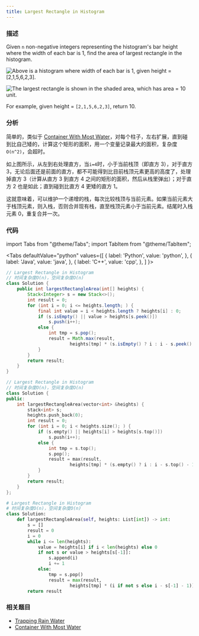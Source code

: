 ```yaml
---
title: Largest Rectangle in Histogram
---
```


### 描述

Given `n` non-negative integers representing the histogram's bar height where the width of each bar is 1, find the area of largest rectangle in the histogram.

![Above is a histogram where width of each bar is 1, given height = `[2,1,5,6,2,3]`.](/img/histogram.png)

![The largest rectangle is shown in the shaded area, which has area = 10 unit.](/img/histogram-area.png)

For example, given height = `[2,1,5,6,2,3]`, return 10.

### 分析

简单的，类似于 [Container With Most Water](../../dual-pointers/container-with-most-water.md)，对每个柱子，左右扩展，直到碰到比自己矮的，计算这个矩形的面积，用一个变量记录最大的面积，复杂度`O(n^2)`，会超时。

如上图所示，从左到右处理直方，当`i=4`时，小于当前栈顶（即直方 3），对于直方 3，无论后面还是前面的直方，都不可能得到比目前栈顶元素更高的高度了，处理掉直方 3（计算从直方 3 到直方 4 之间的矩形的面积，然后从栈里弹出）；对于直方 2 也是如此；直到碰到比直方 4 更矮的直方 1。

这就意味着，可以维护一个递增的栈，每次比较栈顶与当前元素。如果当前元素大于栈顶元素，则入栈，否则合并现有栈，直至栈顶元素小于当前元素。结尾时入栈元素 0，重复合并一次。

### 代码

import Tabs from "@theme/Tabs";
import TabItem from "@theme/TabItem";

<Tabs
defaultValue="python"
values={[
{ label: 'Python', value: 'python', },
{ label: 'Java', value: 'java', },
{ label: 'C++', value: 'cpp', },
]
}>
<TabItem value="java">

```java
// Largest Rectangle in Histogram
// 时间复杂度O(n)，空间复杂度O(n)
class Solution {
    public int largestRectangleArea(int[] heights) {
        Stack<Integer> s = new Stack<>();
        int result = 0;
        for (int i = 0; i <= heights.length; ) {
            final int value = i < heights.length ? heights[i] : 0;
            if (s.isEmpty() || value > heights[s.peek()])
                s.push(i++);
            else {
                int tmp = s.pop();
                result = Math.max(result,
                        heights[tmp] * (s.isEmpty() ? i : i - s.peek() - 1));
            }
        }
        return result;
    }
}
```

</TabItem>
<TabItem value="cpp">

```cpp
// Largest Rectangle in Histogram
// 时间复杂度O(n)，空间复杂度O(n)
class Solution {
public:
    int largestRectangleArea(vector<int> &heights) {
        stack<int> s;
        heights.push_back(0);
        int result = 0;
        for (int i = 0; i < heights.size(); ) {
            if (s.empty() || heights[i] > heights[s.top()])
                s.push(i++);
            else {
                int tmp = s.top();
                s.pop();
                result = max(result,
                        heights[tmp] * (s.empty() ? i : i - s.top() - 1));
            }
        }
        return result;
    }
};
```

</TabItem>

<TabItem value="python">

```python
# Largest Rectangle in Histogram
# 时间复杂度O(n)，空间复杂度O(n)
class Solution:
    def largestRectangleArea(self, heights: List[int]) -> int:
        s = []
        result = 0
        i = 0
        while i <= len(heights):
            value = heights[i] if i < len(heights) else 0
            if not s or value > heights[s[-1]]:
                s.append(i)
                i += 1
            else:
                tmp = s.pop()
                result = max(result,
                        heights[tmp] * (i if not s else i - s[-1] - 1))
        return result
```

</TabItem>
</Tabs>

### 相关题目

- [Trapping Rain Water](../../dual-pointers/trapping-rain-water.md)
- [Container With Most Water](../../dual-pointers/container-with-most-water.md)
